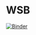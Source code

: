 # WSB
[![Binder](https://mybinder.org/badge_logo.svg)](https://mybinder.org/v2/gh/GoutamChaitanya72/WSB.git/HEAD)
